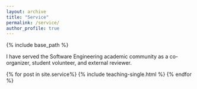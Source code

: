 ```yaml
---
layout: archive
title: "Service"
permalink: /service/
author_profile: true
---
```


{% include base_path %}

I have served the Software Engineering academic community as a co-organizer, student volunteer, and external reviewer.

{% for post in site.service%}
  {% include teaching-single.html %}
{% endfor %}
